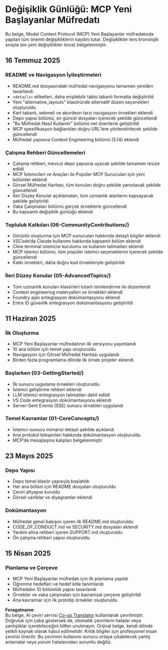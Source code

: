 <!--
CO_OP_TRANSLATOR_METADATA:
{
  "original_hash": "baf3b041e5d939c4a1d8653632cc14f1",
  "translation_date": "2025-07-17T01:36:14+00:00",
  "source_file": "changelog.md",
  "language_code": "tr"
}
-->
# Değişiklik Günlüğü: MCP Yeni Başlayanlar Müfredatı

Bu belge, Model Context Protocol (MCP) Yeni Başlayanlar müfredatında yapılan tüm önemli değişikliklerin kaydını tutar. Değişiklikler ters kronolojik sırayla (en yeni değişiklikler önce) belgelenmiştir.

## 16 Temmuz 2025

### README ve Navigasyon İyileştirmeleri
- README.md dosyasındaki müfredat navigasyonu tamamen yeniden tasarlandı
- `<details>` etiketleri, daha erişilebilir tablo tabanlı formatla değiştirildi
- Yeni "alternative_layouts" klasöründe alternatif düzen seçenekleri oluşturuldu
- Kart tabanlı, sekmeli ve akordeon tarzı navigasyon örnekleri eklendi
- Depo yapısı bölümü, en güncel dosyaları içerecek şekilde güncellendi
- "Bu Müfredat Nasıl Kullanılır" bölümü net önerilerle geliştirildi
- MCP spesifikasyon bağlantıları doğru URL’lere yönlendirilecek şekilde güncellendi
- Müfredat yapısına Context Engineering bölümü (5.14) eklendi

### Çalışma Rehberi Güncellemeleri
- Çalışma rehberi, mevcut depo yapısına uyacak şekilde tamamen revize edildi
- MCP İstemcileri ve Araçları ile Popüler MCP Sunucuları için yeni bölümler eklendi
- Görsel Müfredat Haritası, tüm konuları doğru şekilde yansıtacak şekilde güncellendi
- İleri Düzey Konular açıklamaları, tüm uzmanlık alanlarını kapsayacak şekilde geliştirildi
- Vaka Çalışmaları bölümü gerçek örneklerle güncellendi
- Bu kapsamlı değişiklik günlüğü eklendi

### Topluluk Katkıları (06-CommunityContributions/)
- Görüntü oluşturma için MCP sunucuları hakkında detaylı bilgiler eklendi
- VSCode’da Claude kullanımı hakkında kapsamlı bölüm eklendi
- Cline terminal istemcisi kurulumu ve kullanım talimatları eklendi
- MCP istemci bölümü, tüm popüler istemci seçeneklerini içerecek şekilde güncellendi
- Katkı örnekleri, daha doğru kod örnekleriyle geliştirildi

### İleri Düzey Konular (05-AdvancedTopics/)
- Tüm uzmanlık konuları klasörleri tutarlı isimlendirme ile düzenlendi
- Context engineering materyalleri ve örnekleri eklendi
- Foundry ajan entegrasyon dokümantasyonu eklendi
- Entra ID güvenlik entegrasyon dokümantasyonu geliştirildi

## 11 Haziran 2025

### İlk Oluşturma
- MCP Yeni Başlayanlar müfredatının ilk versiyonu yayımlandı
- 10 ana bölüm için temel yapı oluşturuldu
- Navigasyon için Görsel Müfredat Haritası uygulandı
- Birden fazla programlama dilinde ilk örnek projeler eklendi

### Başlarken (03-GettingStarted/)
- İlk sunucu uygulama örnekleri oluşturuldu
- İstemci geliştirme rehberi eklendi
- LLM istemci entegrasyon talimatları dahil edildi
- VS Code entegrasyon dokümantasyonu eklendi
- Server-Sent Events (SSE) sunucu örnekleri uygulandı

### Temel Kavramlar (01-CoreConcepts/)
- İstemci-sunucu mimarisi detaylı şekilde açıklandı
- Ana protokol bileşenleri hakkında dokümantasyon oluşturuldu
- MCP’de mesajlaşma kalıpları belgelenmiştir

## 23 Mayıs 2025

### Depo Yapısı
- Depo temel klasör yapısıyla başlatıldı
- Her ana bölüm için README dosyaları oluşturuldu
- Çeviri altyapısı kuruldu
- Görsel varlıklar ve diyagramlar eklendi

### Dokümantasyon
- Müfredat genel bakışını içeren ilk README.md oluşturuldu
- CODE_OF_CONDUCT.md ve SECURITY.md dosyaları eklendi
- Yardım alma rehberi içeren SUPPORT.md oluşturuldu
- Ön çalışma rehberi yapısı oluşturuldu

## 15 Nisan 2025

### Planlama ve Çerçeve
- MCP Yeni Başlayanlar müfredatı için ilk planlama yapıldı
- Öğrenme hedefleri ve hedef kitle tanımlandı
- Müfredatın 10 bölümlük yapısı tasarlandı
- Örnekler ve vaka çalışmaları için kavramsal çerçeve geliştirildi
- Ana kavramlar için ilk prototip örnekler oluşturuldu

**Feragatname**:  
Bu belge, AI çeviri servisi [Co-op Translator](https://github.com/Azure/co-op-translator) kullanılarak çevrilmiştir. Doğruluk için çaba göstersek de, otomatik çevirilerin hatalar veya yanlışlıklar içerebileceğini lütfen unutmayın. Orijinal belge, kendi dilinde yetkili kaynak olarak kabul edilmelidir. Kritik bilgiler için profesyonel insan çevirisi önerilir. Bu çevirinin kullanımı sonucu ortaya çıkabilecek yanlış anlamalar veya yorum hatalarından sorumlu değiliz.